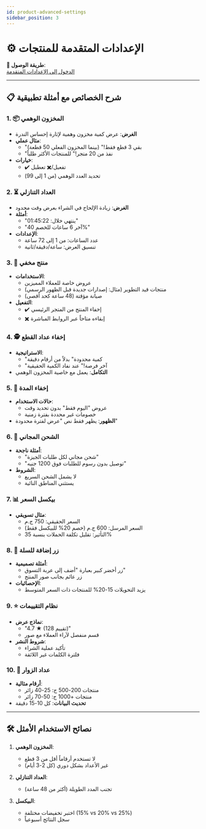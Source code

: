 ```yaml
---
id: product-advanced-settings
sidebar_position: 3
---
```


# ⚙️ الإعدادات المتقدمة للمنتجات

**🔗 طريقة الوصول**:  
[الدخول إلى الإعدادات المتقدمة](https://app.easy-orders.net/#/products/create/4)

---

## 📋 شرح الخصائص مع أمثلة تطبيقية

### 1. 📦 المخزون الوهمي

- **الغرض**: عرض كمية مخزون وهمية لإثارة إحساس الندرة
- **مثال عملي**:
  - "بقي 3 قطع فقط!" (بينما المخزون الفعلي 50 قطعة)
  - "نفذ من 20 متجر!" للمنتجات الأكثر طلباً
- **خيارات**:
  - ✔️ تفعيل/✖️ تعطيل
  - تحديد العدد الوهمي (من 1 إلى 99)

### 2. ⏳ العداد التنازلي

- **الغرض**: زيادة الإلحاح في الشراء بعرض وقت محدود
- **أمثلة**:
  - "ينتهي خلال: 01:45:22"
  - "آخر 6 ساعات للخصم 40%"
- **الإعدادات**:
  - عدد الساعات: من 1 إلى 72 ساعة
  - تنسيق العرض: ساعة/دقيقة/ثانية

### 3. 👻 منتج مخفي

- **الاستخدامات**:
  - عروض خاصة للعملاء المميزين
  - منتجات قيد التطوير (مثال: إصدارات جديدة قبل الظهور الرسمي)
  - صيانة مؤقتة (48 ساعة كحد أقصى)
- **التفعيل**:
  - ✔️ إخفاء المنتج من المتجر الرئيسي
  - ✖️ إبقاءه متاحاً عبر الروابط المباشرة

### 4. 🕵️ إخفاء عداد القطع

- **الاستراتيجية**:
  - "كمية محدودة" بدلاً من أرقام دقيقة
  - "آخر فرصة!" عند نفاد الكمية الحقيقية
- **التكامل**: يعمل مع خاصية المخزون الوهمي

### 5. 🚫 إخفاء المدة

- **حالات الاستخدام**:
  - عروض "اليوم فقط" بدون تحديد وقت
  - خصومات غير محددة بفترة زمنية
- **الظهور**: يظهر فقط نص "عرض لفترة محدودة"

### 6. 🚚 الشحن المجاني

- **أمثلة ناجحة**:
  - "شحن مجاني لكل طلبات الجيزة"
  - "توصيل بدون رسوم للطلبات فوق 1200 جنيه"
- **الشروط**:
  - لا يشمل الشحن السريع
  - يستثني المناطق النائية

### 7. 📊 بيكسل السعر

- **مثال تسويقي**:
  - السعر الحقيقي: 750 ج.م
  - السعر المرسل: 600 ج.م (خصم 20% للبيكسل فقط)
  - التأثير: تقليل تكلفة الحملات بنسبة 35%

### 8. 🛒 زر إضافة للسلة

- **أمثلة تصميمية**:
  - زر أخضر كبير بعبارة "أضف إلى عربة التسوق"
  - زر عائم بجانب صور المنتج
- **الإحصائيات**:
  - يزيد التحويلات 15-20% للمنتجات ذات السعر المتوسط

### 9. ⭐ نظام التقييمات

- **نماذج عرض**:
  - "4.7 ★ (128 تقييم)"
  - قسم منفصل لآراء العملاء مع صور
- **شروط النشر**:
  - تأكيد عملية الشراء
  - فلترة الكلمات غير اللائقة

### 10. 👥 عداد الزوار

- **أرقام مثالية**:
  - منتجات 200-500 ج: 25-40 زائر
  - منتجات +1000 ج: 50-70 زائر
- **تحديث البيانات**: كل 10-15 دقيقة

---

## 🛠 نصائح الاستخدام الأمثل

1. **المخزون الوهمي**:
   - لا تستخدم أرقاماً أقل من 3 قطع
   - غير الأعداد بشكل دوري (كل 2-3 أيام)

2. **العداد التنازلي**:
   - تجنب المدد الطويلة (أكثر من 48 ساعة)

3. **البيكسل**:
   - اختبر تخفيضات مختلفة (15% vs 20% vs 25%)
   - سجل النتائج أسبوعياً
